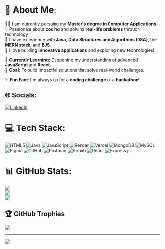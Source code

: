 # 💫 About Me:
👨‍💻 I am currently pursuing my **Master's degree in Computer Applications**.  
💡 Passionate about **coding** and solving **real-life problems** through technology.  
🔧 I have experience with **Java**, **Data Structures and Algorithms (DSA)**, the **MERN stack**, and **EJS**.  
🚀 I love building **innovative applications** and exploring new technologies!

🌱 **Currently Learning:** Deepening my understanding of advanced **JavaScript** and **React**.  
🎯 **Goal:** To build impactful solutions that solve real-world challenges.

✨ **Fun Fact:** I'm always up for a **coding challenge** or a **hackathon**!



## 🌐 Socials:
[![LinkedIn](https://img.shields.io/badge/LinkedIn-%230077B5.svg?logo=linkedin&logoColor=white)](https://linkedin.com/in/https://www.linkedin.com/in/pradeep-s-892020239?lipi=urn%3Ali%3Apage%3Ad_flagship3_profile_view_base_contact_details%3BProy0JopSTKorU5L33QCLg%3D%3D) 

# 💻 Tech Stack:
![HTML5](https://img.shields.io/badge/html5-%23E34F26.svg?style=for-the-badge&logo=html5&logoColor=white) ![Java](https://img.shields.io/badge/java-%23ED8B00.svg?style=for-the-badge&logo=openjdk&logoColor=white) ![JavaScript](https://img.shields.io/badge/javascript-%23323330.svg?style=for-the-badge&logo=javascript&logoColor=%23F7DF1E) ![Render](https://img.shields.io/badge/Render-%46E3B7.svg?style=for-the-badge&logo=render&logoColor=white) ![Vercel](https://img.shields.io/badge/vercel-%23000000.svg?style=for-the-badge&logo=vercel&logoColor=white) ![MongoDB](https://img.shields.io/badge/MongoDB-%234ea94b.svg?style=for-the-badge&logo=mongodb&logoColor=white) ![MySQL](https://img.shields.io/badge/mysql-4479A1.svg?style=for-the-badge&logo=mysql&logoColor=white) ![Figma](https://img.shields.io/badge/figma-%23F24E1E.svg?style=for-the-badge&logo=figma&logoColor=white) ![GitHub](https://img.shields.io/badge/github-%23121011.svg?style=for-the-badge&logo=github&logoColor=white) ![Postman](https://img.shields.io/badge/Postman-FF6C37?style=for-the-badge&logo=postman&logoColor=white) ![Airbnb](https://img.shields.io/badge/Airbnb-%23ff5a5f.svg?style=for-the-badge&logo=Airbnb&logoColor=white) ![React](https://img.shields.io/badge/react-%2320232a.svg?style=for-the-badge&logo=react&logoColor=%2361DAFB) ![Express.js](https://img.shields.io/badge/express.js-%23404d59.svg?style=for-the-badge&logo=express&logoColor=%2361DAFB)
# 📊 GitHub Stats:
![](https://github-readme-stats.vercel.app/api?username=prsAxios&theme=highcontrast&hide_border=false&include_all_commits=true&count_private=false)<br/>
![](https://github-readme-streak-stats.herokuapp.com/?user=prsAxios&theme=highcontrast&hide_border=false)<br/>
![](https://github-readme-stats.vercel.app/api/top-langs/?username=prsAxios&theme=highcontrast&hide_border=false&include_all_commits=true&count_private=false&layout=compact)

## 🏆 GitHub Trophies
![](https://github-profile-trophy.vercel.app/?username=prsAxios&theme=radical&no-frame=false&no-bg=true&margin-w=4)

---
[![](https://visitcount.itsvg.in/api?id=prsAxios&icon=0&color=0)](https://visitcount.itsvg.in)

<!-- Proudly created with GPRM ( https://gprm.itsvg.in ) -->
